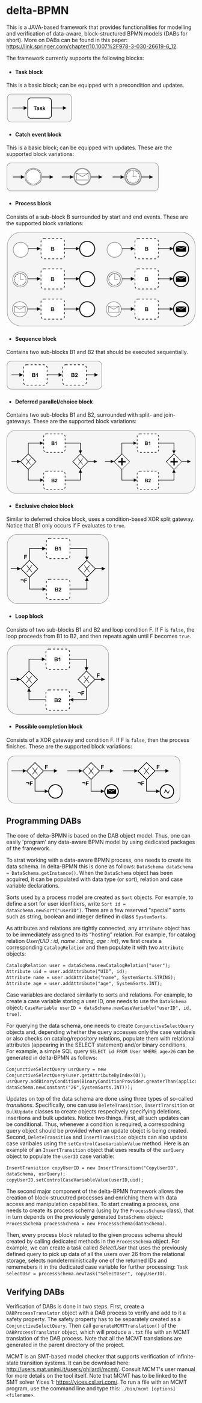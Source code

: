 # delta-BPMN

This is a JAVA-based framework that provides functionalities for modelling and verification of data-aware, block-structured BPMN models (DABs for short). More on DABs can be found in this paper: https://link.springer.com/chapter/10.1007%2F978-3-030-26619-6_12. 

The framework currently supports the following blocks:

* #### Task block 
This is a basic block; can be equipped with a precondition and updates.

![task block pattern](https://github.com/mrMorningLemon/delta-BPMN/blob/main/supported%20blocks/task.png)

* #### Catch event block
This is a basic block; can be equipped with updates. These are the supported block variations:

![catch event block patterns](https://github.com/mrMorningLemon/delta-BPMN/blob/main/supported%20blocks/event.png)

* #### Process block
Consists of a sub-block B surrounded by start and end events. These are the supported block variations:

![process event block pattern](https://github.com/mrMorningLemon/delta-BPMN/blob/main/supported%20blocks/process.png)

* #### Sequence block
Contains two sub-blocks B1 and B2 that should be executed sequentially.

![sequence block pattern](https://github.com/mrMorningLemon/delta-BPMN/blob/main/supported%20blocks/sequence.png)

* #### Deferred parallel/choice block
Contains two sub-blocks B1 and B2, surrounded with split- and join-gateways. These are the supported block variations:

![deferred event block patterns](https://github.com/mrMorningLemon/delta-BPMN/blob/main/supported%20blocks/deferred.png)

* #### Exclusive choice block
Similar to deferred choice block, uses a condition-based XOR split gateway. Notice that B1 only occurs if F evaluates to `true`. 

![exclusive choice block pattern](https://github.com/mrMorningLemon/delta-BPMN/blob/main/supported%20blocks/exclusive-choice.png)

* #### Loop block
Consists of two sub-blocks B1 and B2 and loop condition F. If F is `false`, the loop proceeds from B1 to B2, and then repeats again until F becomes `true`.

![loop block pattern](https://github.com/mrMorningLemon/delta-BPMN/blob/main/supported%20blocks/loop.png)

* #### Possible completion block
Consists of a XOR gateway and condition F. If F is `false`, then the process finishes. These are the supported block variations:

![possible completion block pattern](https://github.com/mrMorningLemon/delta-BPMN/blob/main/supported%20blocks/possible-completion.png)



## Programming DABs
The core of delta-BPMN is based on the DAB object model. Thus, one can easily 'program' any data-aware BPMN model by using dedicated packages of the framework. 


To strat working with a data-aware BPMN process, one needs to create its data schema. In delta-BPMN this is done as follows: ```DataSchema dataSchema = DataSchema.getInstance()```.
When the `DataSchema` object has been acquired, it can be populated with data type (or sort), relation and case variable declarations. 


Sorts used by a process model are created as `Sort` objects. For example, to define a sort for user idenfitiers, write ```Sort id = dataSchema.newSort("userID")```. There are a few reserved "special" sorts such as string, boolean and integer defined in class `SystemSorts`.


As attributes and relations are tightly connected, any `Attribute` object has to be immediately assigned to its “hosting” relation. For example, for catalog relation *User(UID : id, name : string, age : int)*, we first create a corresponding `CatalogRelation` and then populate it with two `Attribute` objects:

```
CatalogRelation user = dataSchema.newCatalogRelation("user");
Attribute uid = user.addAttribute(“UID”, id);
Attribute name = user.addAttribute("name", SystemSorts.STRING);
Attribute age = user.addAttribute("age", SystemSorts.INT);
```

Case variables are declared similarly to sorts and relations. For example, to create a case variable storing a user ID, one needs to use the `DataSchema` object: ```CaseVariable userID = dataSchema.newCaseVariable("userID", id, true)```.


For querying the data schema, one needs to create `ConjunctiveSelectQuery` objects and, depending whether the query accesses only the case variabels or also checks on catalog/repository relations, populate them with relational attributes (appearing in the SELECT statement) and/or binary conditions. For example, a simple SQL query `SELECT id FROM User WHERE age>26` can be generated in delta-BPMN as follows:

```
ConjunctiveSelectQuery usrQuery = new ConjunctiveSelectQuery(user.getAttributeByIndex(0));
usrQuery.addBinaryCondition(BinaryConditionProvider.greaterThan(application.getAttributeByIndex(2), dataSchema.newConstant("26",SystemSorts.INT)));
```

Updates on top of the data schema are done using three types of so-called *transitions*. Specifically, one can use `DeleteTransition`, `InsertTransition` or `BulkUpdate` classes to create objects respecitvely specifying deletions, insertions and bulk updates. Notice two things. First, all such updates can be conditional. Thus, whenever a condition is required, a correspodning query object should be provided when an update obejct is being created. Second, `DeleteTransition` and `InsertTransition` objects can also update case varibales using the `setControlCaseVariableValue` method. Here is an example of an `InsertTransition` object that uses results of the `usrQuery` object to populate the `userID` case variable:

```
InsertTransition copyUserID = new InsertTransition("CopyUserID", dataSchema, usrQuery);
copyUserID.setControlCaseVariableValue(userID,uid);
```

The second major component of the delta-BPMN framework allows the creation of block-strucutred processes and enriching them with data access and manipulation capabilities. To start creating a process, one needs to create its process schema (using by the `ProcessSchema` class), that in turn depends on the previously generated `DataSchema` object:  ```ProcessSchema processSchema = new ProcessSchema(dataSchema)```.


Then, every process block related to the given process schema should created by calling dedicated methods in the `ProcessSchema` object. For example, we can create a task called *SelectUser* that uses the previously defined query to pick up data of all the users over 26 from the relational storage, selects nondeterministically one of the returned IDs and rememebers it in the dedicated case variable for further processing: ```Task selectUsr = processSchema.newTask("SelectUser", copyUserID)```.


## Verifying DABs
Verification of DABs is done in two steps. First, create a `DABProcessTranslator` object with a DAB process to verify and add to it a safety property. The safety property has to be separately created as a `ConjunctiveSelectQuery`. Then call `generateMCMTTranslation()` of the `DABProcessTranslator` object, which will produce a `.txt` file with an MCMT translation of the DAB process. Note that all the MCMT translations are generated in the parent directory of the project.

MCMT is an SMT-based model checker that supports verification of infinite-state transition systems. It can be download here: http://users.mat.unimi.it/users/ghilardi/mcmt/. Consult MCMT's user manual for more details on the tool itself. Note that MCMT has to be linked to the SMT solver Yices 1: https://yices.csl.sri.com/. To run a file with an MCMT program, use the command line and type this: `./bin/mcmt [options] <filename>`.
